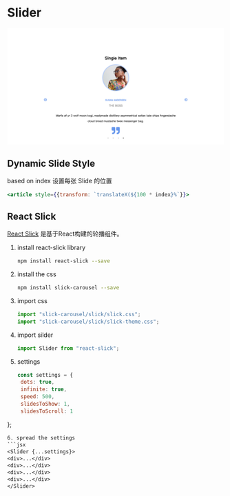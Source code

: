 # Slider

![](public/screenshot.png)

## Dynamic Slide Style

based on index 设置每张 Slide 的位置
```jsx
<article style={{transform: `translateX(${100 * index}%`}}>
```

## React Slick

[React Slick](https://react-slick.neostack.com/) 是基于React构建的轮播组件。

1. install react-slick library
   ```sh
   npm install react-slick --save
   ```
2. install the css
   ```sh
   npm install slick-carousel --save
   ```
3. import css
   ```jsx
   import "slick-carousel/slick/slick.css"; 
   import "slick-carousel/slick/slick-theme.css";
   ```
4. import silder
   ```jsx
   import Slider from "react-slick";
   ```
5. settings
   ```jsx
   const settings = {
    dots: true,
    infinite: true,
    speed: 500,
    slidesToShow: 1,
    slidesToScroll: 1
  };
   ```
6. spread the settings
  ```jsx
  <Slider {...settings}>
  <div>...</div>
  <div>...</div>
  <div>...</div>
  <div>...</div>
  </Slider>
  ```